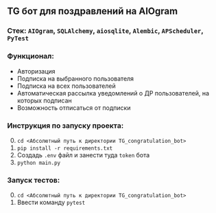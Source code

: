 ## TG бот для поздравлений на AIOgram

### Стек: `AIOgram`, `SQLAlchemy`, `aiosqlite`, `Alembic`, `APScheduler`, `PyTest`

### Функционал:
- Авторизация
- Подписка на выбранного пользователя
- Подписка на всех пользователей
- Автоматическая рассылка уведомлений о ДР пользователей, на которых подписан
- Возможность отписаться от подписки

### Инструкция по запуску проекта:
0. `cd <Абсолютный путь к директории TG_congratulation_bot>`
1. `pip install -r requirements.txt`
2. Создадь `.env` файл и занести туда `token` бота
3. `python main.py`

### Запуск тестов:
0. `cd <Абсолютный путь к директории TG_congratulation_bot>`
1. Ввести команду `pytest`


